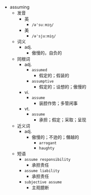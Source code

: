 - assuming
  - 发音
    - 英
      - `/ə'suːmɪŋ/`
    - 美
      - `/ə'sju:miŋ/`
  - 词义
    - adj.
      - 傲慢的，自负的
  - 同根词
    - adj.
      - `assumed`
        - 假定的；假装的
      - `assumptive`
        - 假定的；设想的；傲慢的
    - vi.
      - `assume`
        - 装腔作势；多管闲事
    - vt.
      - `assume`
        - 承担；假定；采取；呈现
  - 近义词
    - adj.
      - 傲慢的；不逊的；僭越的
        - `arrogant`
        - `haughty`
  - 短语
    - `assume responsibility`
      - 承担责任 
    - `assume liability`
      - 承担责任 
    - `subjective assume`
      - 主观臆断 
